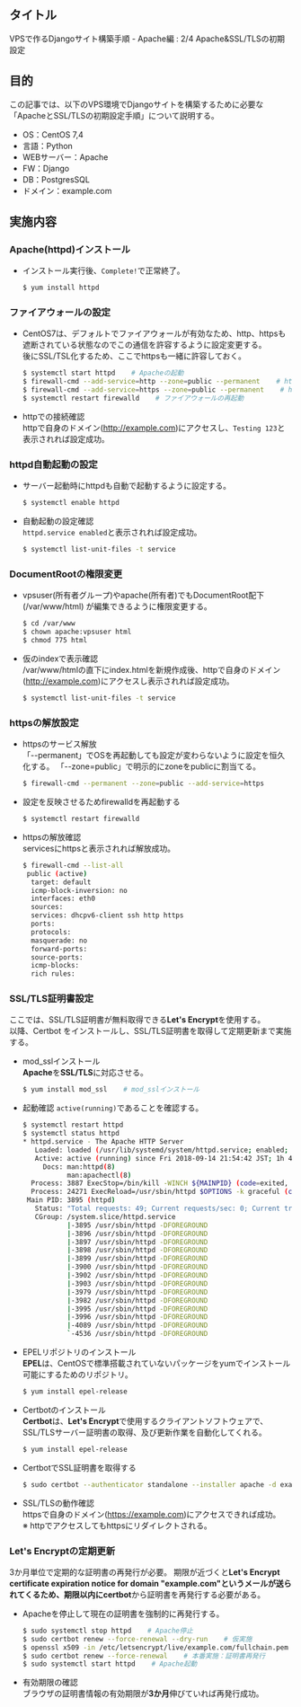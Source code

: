 ## タイトル
VPSで作るDjangoサイト構築手順 - Apache編 : 2/4 Apache&SSL/TLSの初期設定

## 目的
この記事では、以下のVPS環境でDjangoサイトを構築するために必要な「ApacheとSSL/TLSの初期設定手順」について説明する。
- OS：CentOS 7,4
- 言語：Python
- WEBサーバー：Apache
- FW：Django
- DB：PostgresSQL
- ドメイン：example.com

## 実施内容
### Apache(httpd)インストール
- インストール実行後、`Complete!`で正常終了。
  ```bash
  $ yum install httpd
  ```

### ファイアウォールの設定
- CentOS7は、デフォルトでファイアウォールが有効なため、http、httpsも遮断されている状態なのでこの通信を許容するように設定変更する。<br>
後にSSL/TSL化するため、ここでhttpsも一緒に許容しておく。
  ```bash
  $ systemctl start httpd    # Apacheの起動
  $ firewall-cmd --add-service=http --zone=public --permanent    # http通信の許容
  $ firewall-cmd --add-service=https --zone=public --permanent    # https通信の許容
  $ systemctl restart firewalld    # ファイアウォールの再起動
  ```

- httpでの接続確認<br>
httpで自身のドメイン(http://example.com)にアクセスし、`Testing 123`と表示されれば設定成功。

### httpd自動起動の設定
- サーバー起動時にhttpdも自動で起動するように設定する。
  ```bash
  $ systemctl enable httpd
  ```
- 自動起動の設定確認<br>
`httpd.service enabled`と表示されれば設定成功。
  ```bash
  $ systemctl list-unit-files -t service
  ```

### DocumentRootの権限変更
- vpsuser(所有者グループ)やapache(所有者)でもDocumentRoot配下(/var/www/html) が編集できるように権限変更する。
  ```bash
  $ cd /var/www
  $ chown apache:vpsuser html 
  $ chmod 775 html
  ```

- 仮のindexで表示確認<br>
/var/www/htmlの直下にindex.htmlを新規作成後、httpで自身のドメイン(http://example.com)にアクセスし表示されれば設定成功。
  ```bash
  $ systemctl list-unit-files -t service
  ```

### httpsの解放設定
- httpsのサービス解放<br>
「--permanent」でOSを再起動しても設定が変わらないように設定を恒久化する。
「--zone=public」で明示的にzoneをpublicに割当てる。<br>
  ```bash
  $ firewall-cmd --permanent --zone=public --add-service=https
  ```

- 設定を反映させるためfirewalldを再起動する
  ```bash
  $ systemctl restart firewalld
  ```

- httpsの解放確認<br>
servicesにhttpsと表示されれば解放成功。
  ```bash
  $ firewall-cmd --list-all
   public (active)
    target: default
    icmp-block-inversion: no
    interfaces: eth0
    sources:
    services: dhcpv6-client ssh http https
    ports:
    protocols:
    masquerade: no
    forward-ports:
    source-ports:
    icmp-blocks:
    rich rules:
  ```

### SSL/TLS証明書設定
ここでは、SSL/TLS証明書が無料取得できる**Let's Encrypt**を使用する。<br>
以降、Certbot をインストールし、SSL/TLS証明書を取得して定期更新まで実施する。

- mod_sslインストール<br>
**Apache**を**SSL/TLS**に対応させる。
  ```bash
  $ yum install mod_ssl    # mod_sslインストール
  ```

- 起動確認
`active(running)`であることを確認する。<br>
  ```bash
  $ systemctl restart httpd
  $ systemctl status httpd
  * httpd.service - The Apache HTTP Server
     Loaded: loaded (/usr/lib/systemd/system/httpd.service; enabled; vendor preset: disabled)
     Active: active (running) since Fri 2018-09-14 21:54:42 JST; 1h 40min ago
       Docs: man:httpd(8)
             man:apachectl(8)
    Process: 3887 ExecStop=/bin/kill -WINCH ${MAINPID} (code=exited, status=0/SUCCESS)
    Process: 24271 ExecReload=/usr/sbin/httpd $OPTIONS -k graceful (code=exited, status=0/SUCCESS)
   Main PID: 3895 (httpd)
     Status: "Total requests: 49; Current requests/sec: 0; Current traffic:   0 B/sec"
     CGroup: /system.slice/httpd.service
             |-3895 /usr/sbin/httpd -DFOREGROUND
             |-3896 /usr/sbin/httpd -DFOREGROUND
             |-3897 /usr/sbin/httpd -DFOREGROUND
             |-3898 /usr/sbin/httpd -DFOREGROUND
             |-3899 /usr/sbin/httpd -DFOREGROUND
             |-3900 /usr/sbin/httpd -DFOREGROUND
             |-3902 /usr/sbin/httpd -DFOREGROUND
             |-3903 /usr/sbin/httpd -DFOREGROUND
             |-3979 /usr/sbin/httpd -DFOREGROUND
             |-3982 /usr/sbin/httpd -DFOREGROUND
             |-3995 /usr/sbin/httpd -DFOREGROUND
             |-3996 /usr/sbin/httpd -DFOREGROUND
             |-4089 /usr/sbin/httpd -DFOREGROUND
             `-4536 /usr/sbin/httpd -DFOREGROUND
  ```

- EPELリポジトリのインストール<br>
**EPEL**は、CentOSで標準搭載されていないパッケージをyumでインストール可能にするためのリポジトリ。
  ```bash
  $ yum install epel-release
  ```

- Certbotのインストール<br>
**Certbot**は、**Let's Encrypt**で使用するクライアントソフトウェアで、SSL/TLSサーバー証明書の取得、及び更新作業を自動化してくれる。
  ```bash
  $ yum install epel-release
  ```

- CertbotでSSL証明書を取得する
  ```bash
  $ sudo certbot --authenticator standalone --installer apache -d example.com --pre-hook "apachectl stop" --post-hook "apachectl start"
  ```

- SSL/TLSの動作確認<br>
httpsで自身のドメイン(https://example.com)にアクセスできれば成功。<br>
※ httpでアクセスしてもhttpsにリダイレクトされる。

### Let's Encryptの定期更新
3か月単位で定期的な証明書の再発行が必要。
期限が近づくと**Let's Encrypt certificate expiration notice for domain "example.com"**というメールが送られてくるため、期限以内に**certbot**から証明書を再発行する必要がある。

- Apacheを停止して現在の証明書を強制的に再発行する。
  ```bash
  $ sudo systemctl stop httpd    # Apache停止
  $ sudo certbot renew --force-renewal --dry-run    # 仮実施
  $ openssl x509 -in /etc/letsencrypt/live/example.com/fullchain.pem -noout -dates    # 有効期限の確認
  $ sudo certbot renew --force-renewal    # 本番実施：証明書再発行
  $ sudo systemctl start httpd    # Apache起動
  ```

- 有効期限の確認<br>
ブラウザの証明書情報の有効期限が**3か月**伸びていれば再発行成功。
